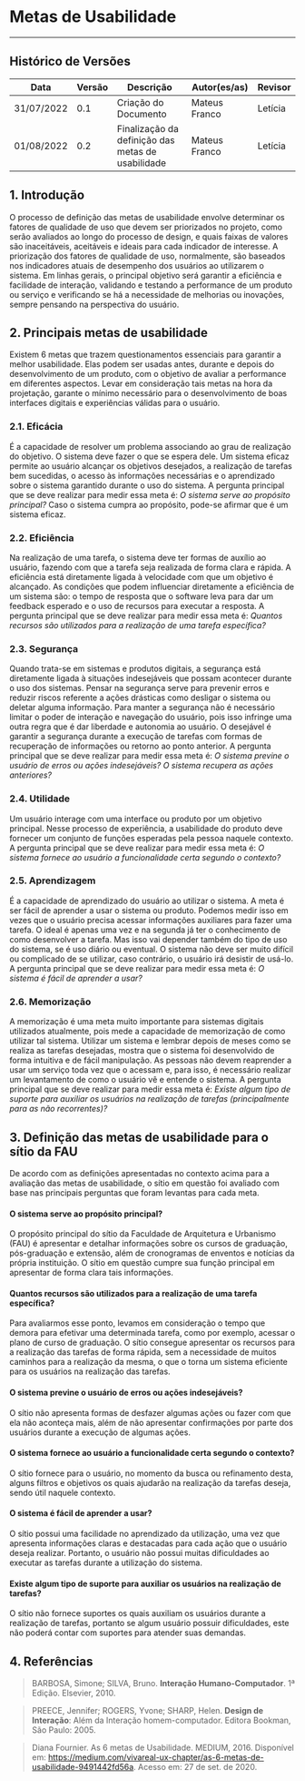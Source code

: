 # Metas de Usabilidade
***

## Histórico de Versões

**Data** | **Versão** | **Descrição** | **Autor(es/as)** | **Revisor**|
--- | --- | --- | --- | --- |
31/07/2022 | 0.1 | Criação do Documento | Mateus Franco | Letícia |
01/08/2022 | 0.2 | Finalização da definição das metas de usabilidade | Mateus Franco | Letícia |

## 1. Introdução
O processo de definição das metas de usabilidade envolve determinar os fatores de qualidade de uso que devem ser priorizados no projeto, como serão avaliados ao longo do processo de design, e quais faixas de valores são inaceitáveis, aceitáveis e ideais para cada indicador de interesse. A priorização dos fatores de qualidade de uso, normalmente, são baseados nos indicadores atuais de desempenho dos usuários ao utilizarem o sistema. Em linhas gerais, o principal objetivo será garantir a eficiência e facilidade de interação, validando e testando a performance de um produto ou serviço e verificando se há a necessidade de melhorias ou inovações, sempre pensando na perspectiva do usuário.

## 2. Principais metas de usabilidade
Existem 6 metas que trazem questionamentos essenciais para garantir a melhor usabilidade. Elas podem ser usadas antes, durante e depois do desenvolvimento de um produto, com o objetivo de avaliar a performance em diferentes aspectos. Levar em consideração tais metas na hora da projetação, garante o mínimo necessário para o desenvolvimento de boas interfaces digitais e experiências válidas para o usuário.

### 2.1. Eficácia
É a capacidade de resolver um problema associando ao grau de realização do objetivo. O sistema deve fazer o que se espera dele. 
Um sistema eficaz permite ao usuário alcançar os objetivos desejados, a realização de tarefas bem sucedidas, o acesso às informações necessárias e o aprendizado sobre o sistema garantido durante o uso do sistema. A pergunta principal que se deve realizar para medir essa meta é: _O sistema serve ao propósito principal?_ Caso o sistema cumpra ao propósito, pode-se afirmar que é um sistema eficaz.

### 2.2. Eficiência
Na realização de uma tarefa, o sistema deve ter formas de auxílio ao usuário, fazendo com que a tarefa seja realizada de forma clara e rápida. A eficiência está diretamente ligada à velocidade com que um objetivo é alcançado.
As condições que podem influenciar diretamente a eficiência de um sistema são: o tempo de resposta que o software leva para dar um feedback esperado e o uso de recursos para executar a resposta. A pergunta principal que se deve realizar para medir essa meta é: _Quantos recursos são utilizados para a realização de uma tarefa específica?_

### 2.3. Segurança
Quando trata-se em sistemas e produtos digitais, a segurança está diretamente ligada à situações indesejáveis que possam acontecer durante o uso dos sistemas. Pensar na segurança serve para prevenir erros e reduzir riscos referente a ações drásticas como desligar o sistema ou deletar alguma informação. Para manter a segurança não é necessário limitar o poder de interação e navegação do usuário, pois isso infringe uma outra regra que é dar liberdade e autonomia ao usuário. O desejável é garantir a segurança durante a execução de tarefas com formas de recuperação de informações ou retorno ao ponto anterior.
A pergunta principal que se deve realizar para medir essa meta é: _O sistema previne o usuário de erros ou ações indesejáveis? O sistema recupera as ações anteriores?_

### 2.4. Utilidade
Um usuário interage com uma interface ou produto por um objetivo principal. Nesse processo de experiência, a usabilidade do produto deve fornecer um conjunto de funções esperadas pela pessoa naquele contexto. A pergunta principal que se deve realizar para medir essa meta é: _O sistema fornece ao usuário a funcionalidade certa segundo o contexto?_

### 2.5. Aprendizagem
É a capacidade de aprendizado do usuário ao utilizar o sistema. A meta é ser fácil de aprender a usar o sistema ou produto. Podemos medir isso em vezes que o usuário precisa acessar informações auxiliares para fazer uma tarefa. O ideal é apenas uma vez e na segunda já ter o conhecimento de como desenvolver a tarefa. Mas isso vai depender também do tipo de uso do sistema, se é uso diário ou eventual. O sistema não deve ser muito difícil ou complicado de se utilizar, caso contrário, o usuário irá desistir de usá-lo. 
A pergunta principal que se deve realizar para medir essa meta é: _O sistema é fácil de aprender a usar?_

### 2.6. Memorização
A memorização é uma meta muito importante para sistemas digitais utilizados atualmente, pois mede a capacidade de memorização de como utilizar tal sistema. Utilizar um sistema e lembrar depois de meses como se realiza as tarefas desejadas, mostra que o sistema foi desenvolvido de forma intuitiva e de fácil manipulação.
As pessoas não devem reaprender a usar um serviço toda vez que o acessam e, para isso, é necessário realizar um levantamento de como o usuário vê e entende o sistema. A pergunta principal que se deve realizar para medir essa meta é: _Existe algum tipo de suporte para auxiliar os usuários na realização de tarefas (principalmente para as não recorrentes)?_

## 3. Definição das metas de usabilidade para o sítio da FAU
De acordo com as definições apresentadas no contexto acima para a avaliação das metas de usabilidade, o sítio em questão foi avaliado com base nas principais perguntas que foram levantas para cada meta.

#### O sistema serve ao propósito principal?
O propósito principal do sítio da Faculdade de Arquitetura e Urbanismo (FAU) é apresentar e detalhar informações sobre os cursos de graduação, pós-graduação e extensão, além de cronogramas de enventos e notícias da própria instituição. O sítio em questão cumpre sua função principal em apresentar de forma clara tais informações.

#### Quantos recursos são utilizados para a realização de uma tarefa específica?
Para avaliarmos esse ponto, levamos em consideração o tempo que demora para efetivar uma determinada tarefa, como por exemplo, acessar o plano de curso de graduação. O sítio consegue apresentar os recursos para a realização das tarefas de forma rápida, sem a necessidade de muitos caminhos para a realização da mesma, o que o torna um sistema eficiente para os usuários na realização das tarefas.

#### O sistema previne o usuário de erros ou ações indesejáveis?
O sítio não apresenta formas de desfazer algumas ações ou fazer com que ela não aconteça mais, além de não apresentar confirmações por parte dos usuários durante a execução de algumas ações.

#### O sistema fornece ao usuário a funcionalidade certa segundo o contexto?
O sítio fornece para o usuário, no momento da busca ou refinamento desta, alguns filtros e objetivos os quais ajudarão na realização da tarefas deseja, sendo útil naquele contexto.

#### O sistema é fácil de aprender a usar?
O sítio possui uma facilidade no aprendizado da utilização, uma vez que apresenta informações claras e destacadas para cada ação que o usuário deseja realizar. Portanto, o usuário não possui muitas dificuldades ao executar as tarefas durante a utilização do sistema.

#### Existe algum tipo de suporte para auxiliar os usuários na realização de tarefas?
O sítio não fornece suportes os quais auxiliam os usuários durante a realização de tarefas, portanto se algum usuário possuir dificuldades, este não poderá contar com suportes para atender suas demandas.

## 4. Referências

> BARBOSA, Simone; SILVA, Bruno. **Interação Humano-Computador**. 1ª Edição. Elsevier, 2010.

> PREECE, Jennifer; ROGERS, Yvone; SHARP, Helen. **Design de Interação**: Além da Interação homem-computador. Editora Bookman, São Paulo: 2005.

> Diana Fournier. As 6 metas de Usabilidade. MEDIUM, 2016. Disponível em: https://medium.com/vivareal-ux-chapter/as-6-metas-de-usabilidade-9491442fd56a. Acesso em: 27 de set. de 2020.
